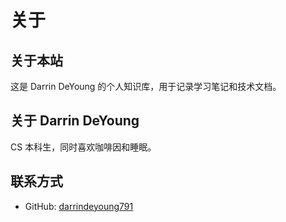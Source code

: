 # 关于

## 关于本站

这是 Darrin DeYoung 的个人知识库，用于记录学习笔记和技术文档。

## 关于 Darrin DeYoung

CS 本科生，同时喜欢咖啡因和睡眠。

## 联系方式

- GitHub: [darrindeyoung791](https://github.com/darrindeyoung791)
